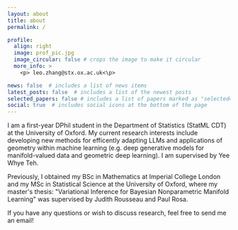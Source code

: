 ```yaml
---
layout: about
title: about
permalink: /

profile:
  align: right
  image: prof_pic.jpg
  image_circular: false # crops the image to make it circular
  more_info: >
    <p> leo.zhang@stx.ox.ac.uk<\p>

news: false  # includes a list of news items
latest_posts: false  # includes a list of the newest posts
selected_papers: false # includes a list of papers marked as "selected={true}"
social: true  # includes social icons at the bottom of the page
---
```


I am a first-year DPhil student in the Department of Statistics (StatML CDT) at the University of Oxford. My current research interests include developing new methods for efficently adapting LLMs and applications of geometry within machine learning (e.g. deep generative models for manifold-valued data and geometric deep learning). I am supervised by Yee Whye Teh.

Previously, I obtained my BSc in Mathematics at Imperial College London and my MSc in Statistical Science at the University of Oxford, where my master's thesis: "Variational Inference for Bayesian Nonparametric Manifold Learning" was supervised by Judith Rousseau and Paul Rosa.

If you have any questions or wish to discuss research, feel free to send me an email!
